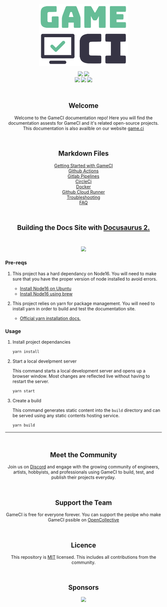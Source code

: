 <p align="center">
  <img height=200px src="static/assets/images/logo-cropped.png">
<p>

<p align="center">
  <a href="https://discord.com/invite/WyPN5r9">
    <img src="https://img.shields.io/badge/Discord-5865F2?style=for-the-badge&logo=discord&logoColor=white"></a>
  <a href="https://opencollective.com/game-ci">
    <img src="https://img.shields.io/badge/OpenCollective-1F87FF?style=for-the-badge&logo=OpenCollective&logoColor=white"></a> <br>
  <img src="https://img.shields.io/github/license/game-ci/documentation.svg">
  <img src="https://img.shields.io/github/stars/game-ci/documentation.svg">
  <img src="https://img.shields.io/github/last-commit/game-ci/documentation.svg">
<p>
  
<br>

<h2 align="center"> Welcome </h2>
<p align="center">
  Welcome to the GameCI documentation repo! Here you will find the documentation assests for GameCI and it's related open-source projects. This documentation is also availble on our website <a  href="https://game.ci">game.ci</a> 
</p>

<br>

<h2 align="center"> Markdown Files </h2>
<p align="center">
    <a href="docs/02-getting-started">Getting Started with GameCI</a> <br>
    <a href="docs/03-github">Github Actions</a> <br>
    <a href="docs/05-gitlab">Gitlab Pipelines</a> <br>
    <a href="docs/11-circleci">CircleCi</a> <br>  
    <a href="docs/08-docker">Docker</a> <br>
    <a href="docs/03-github-cloud-runner">Github Cloud Runner</a> <br>
    <a href="docs/09-troubleshooting">Troubleshooting</a> <br>
    <a href="docs/10-faq">FAQ</a> <br>  
</p>    

<br>

<h2 align="center"> Building the Docs Site with <a href="https://docusaurus.io/">Docusaurus 2.</a></h2>

<br>

<p align="center">
  <img height=150px src="static/img/undraw_docusaurus_react.svg"> <br>
</p>

### Pre-reqs

1. This project has a hard dependancy on Node16. You will need to make sure that you have the proper version of node installed to avoid errors.
  
    - <a href="https://joshtronic.com/2021/05/09/how-to-install-nodejs-16-on-ubuntu-2004-lts/">Install Node16 on Ubuntu</a>
    - <a href="https://apple.stackexchange.com/a/207883">Install Node16 using brew</a>

2. This project relies on yarn for package management. You will need to install yarn in order to build and test the documentation site.
   
    - <a href="https://classic.yarnpkg.com/lang/en/docs/install"> Official yarn installation docs.</a>

### Usage

1. Install project dependancies

    ```bash
    yarn install
    ```

2. Start a local develpment server
  
    This command starts a local development server and opens up a browser window. Most changes are reflected live without having to restart the server.

    ```bash
    yarn start
    ```

3. Create a build
  
    This command generates static content into the `build` directory and can be served using any static
contents hosting service.
  
    ```bash
    yarn build
    ```

___
<br>

<h2 align="center"> Meet the Community </h2>

<p align="center"> Join us on <a href="assets/readme/Discord.svg)](https://game.ci/discord">Discord</a> and engage
with the growing community of engineers, artists, hobbyists, and professionals using GameCI to build, test, and publish their projects everyday.<p>

<br>

<h2 align="center"> Support the Team </h2>
<p align="center"> GameCI is free for everyone forever. You can support the peolpe who make GameCI pssible on <a href="https://opencollective.com/game-ci">OpenCollective</a> <p>
  
<br>
  
<h2 align="center"> Licence </h2>
<p align="center">  This repository is <a href="./LICENSE">MIT<a> licensed. 
This includes all contributions from the community.
<p>

<br>

<h2 align="center"> Sponsors </h2>
<p align="center"> 
  <img src="https://img.shields.io/badge/Vercel-000000?style=for-the-badge&logo=vercel&logoColor=white" href="https://vercel.com?utm_source=game-ci">
<p>
  
<br>
